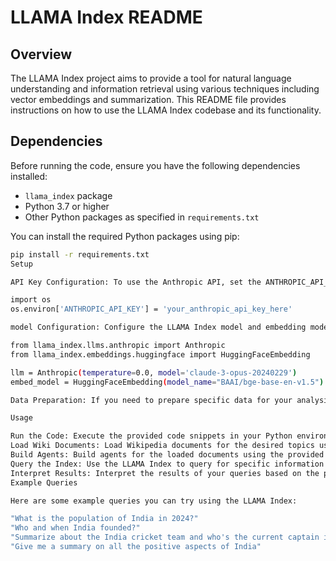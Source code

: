 # LLAMA Index README

## Overview

The LLAMA Index project aims to provide a tool for natural language understanding and information retrieval using various techniques including vector embeddings and summarization. This README file provides instructions on how to use the LLAMA Index codebase and its functionality.

## Dependencies

Before running the code, ensure you have the following dependencies installed:

- `llama_index` package
- Python 3.7 or higher
- Other Python packages as specified in `requirements.txt`

You can install the required Python packages using pip:

```bash
pip install -r requirements.txt
Setup

API Key Configuration: To use the Anthropic API, set the ANTHROPIC_API_KEY environment variable to your API key:

import os
os.environ['ANTHROPIC_API_KEY'] = 'your_anthropic_api_key_here'

model Configuration: Configure the LLAMA Index model and embedding model:

from llama_index.llms.anthropic import Anthropic
from llama_index.embeddings.huggingface import HuggingFaceEmbedding

llm = Anthropic(temperature=0.0, model='claude-3-opus-20240229')
embed_model = HuggingFaceEmbedding(model_name="BAAI/bge-base-en-v1.5")

Data Preparation: If you need to prepare specific data for your analysis, follow the data preparation steps provided in the code.

Usage

Run the Code: Execute the provided code snippets in your Python environment.
Load Wiki Documents: Load Wikipedia documents for the desired topics using the provided code.
Build Agents: Build agents for the loaded documents using the provided code.
Query the Index: Use the LLAMA Index to query for specific information or summaries.
Interpret Results: Interpret the results of your queries based on the provided observations and responses.
Example Queries

Here are some example queries you can try using the LLAMA Index:

"What is the population of India in 2024?"
"Who and when India founded?"
"Summarize about the India cricket team and who's the current captain in the team?"
"Give me a summary on all the positive aspects of India"

